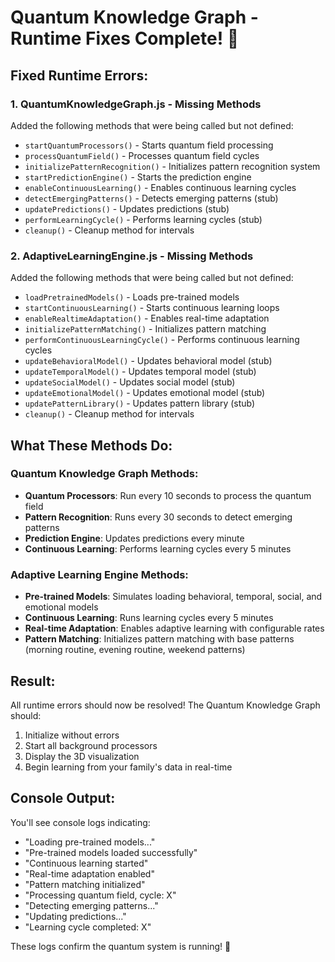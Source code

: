 # Quantum Knowledge Graph - Runtime Fixes Complete! 🎉

## Fixed Runtime Errors:

### 1. **QuantumKnowledgeGraph.js - Missing Methods**
Added the following methods that were being called but not defined:
- `startQuantumProcessors()` - Starts quantum field processing
- `processQuantumField()` - Processes quantum field cycles
- `initializePatternRecognition()` - Initializes pattern recognition system
- `startPredictionEngine()` - Starts the prediction engine
- `enableContinuousLearning()` - Enables continuous learning cycles
- `detectEmergingPatterns()` - Detects emerging patterns (stub)
- `updatePredictions()` - Updates predictions (stub)
- `performLearningCycle()` - Performs learning cycles (stub)
- `cleanup()` - Cleanup method for intervals

### 2. **AdaptiveLearningEngine.js - Missing Methods**
Added the following methods that were being called but not defined:
- `loadPretrainedModels()` - Loads pre-trained models
- `startContinuousLearning()` - Starts continuous learning loops
- `enableRealtimeAdaptation()` - Enables real-time adaptation
- `initializePatternMatching()` - Initializes pattern matching
- `performContinuousLearningCycle()` - Performs continuous learning cycles
- `updateBehavioralModel()` - Updates behavioral model (stub)
- `updateTemporalModel()` - Updates temporal model (stub)
- `updateSocialModel()` - Updates social model (stub)
- `updateEmotionalModel()` - Updates emotional model (stub)
- `updatePatternLibrary()` - Updates pattern library (stub)
- `cleanup()` - Cleanup method for intervals

## What These Methods Do:

### Quantum Knowledge Graph Methods:
- **Quantum Processors**: Run every 10 seconds to process the quantum field
- **Pattern Recognition**: Runs every 30 seconds to detect emerging patterns
- **Prediction Engine**: Updates predictions every minute
- **Continuous Learning**: Performs learning cycles every 5 minutes

### Adaptive Learning Engine Methods:
- **Pre-trained Models**: Simulates loading behavioral, temporal, social, and emotional models
- **Continuous Learning**: Runs learning cycles every 5 minutes
- **Real-time Adaptation**: Enables adaptive learning with configurable rates
- **Pattern Matching**: Initializes pattern matching with base patterns (morning routine, evening routine, weekend patterns)

## Result:
All runtime errors should now be resolved! The Quantum Knowledge Graph should:
1. Initialize without errors
2. Start all background processors
3. Display the 3D visualization
4. Begin learning from your family's data in real-time

## Console Output:
You'll see console logs indicating:
- "Loading pre-trained models..."
- "Pre-trained models loaded successfully"
- "Continuous learning started"
- "Real-time adaptation enabled"
- "Pattern matching initialized"
- "Processing quantum field, cycle: X"
- "Detecting emerging patterns..."
- "Updating predictions..."
- "Learning cycle completed: X"

These logs confirm the quantum system is running! 🚀
